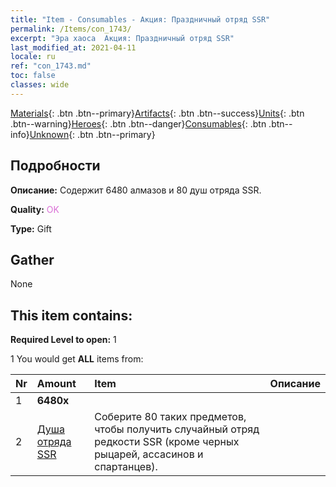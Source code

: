 ```yaml
---
title: "Item - Consumables - Акция: Праздничный отряд SSR"
permalink: /Items/con_1743/
excerpt: "Эра хаоса  Акция: Праздничный отряд SSR"
last_modified_at: 2021-04-11
locale: ru
ref: "con_1743.md"
toc: false
classes: wide
---
```

 [Materials](/ru/Items/){: .btn .btn--primary}[Artifacts](/ru/Items/Artifacts/){: .btn .btn--success}[Units](/ru/Items/Units/){: .btn .btn--warning}[Heroes](/ru/Items/Heroes/){: .btn .btn--danger}[Consumables](/ru/Items/Consumables/){: .btn .btn--info}[Unknown](/ru/Items/Unknown/){: .btn .btn--primary}

## Подробности
 **Описание:** Содержит 6480 алмазов и 80 душ отряда SSR.

 **Quality:** <span style="color: #DA70D6">OK</span>

 **Type:** Gift

## Gather

  None

## This item contains:

 **Required Level to open:** 1

 1 You would get **ALL** items  from:

  | Nr | Amount |     Item    | Описание |
  |:---|:-------|:------------|:-----------:|
  | 1 |  **6480x** | <i class="fas fa-gem"/> |  | 
  | 2 | [Душа отряда SSR](/ru/Items/con_535/) | Соберите 80 таких предметов, чтобы получить случайный отряд редкости SSR (кроме черных рыцарей, ассасинов и спартанцев). | 
